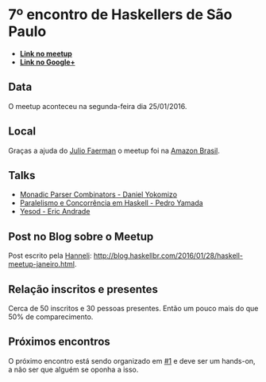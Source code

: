 # 7º encontro de Haskellers de São Paulo
- [**Link no meetup**](www.meetup.com/haskellbr-sp/events/227526368/)
- [**Link no Google+**](https://plus.google.com/events/cojvbaipbp62v10fhh4q8ki1apc)

## Data
O meetup aconteceu na segunda-feira dia 25/01/2016.

## Local
Graças a ajuda do [Julio Faerman](https://twitter.com/jmfaerman) o meetup foi na [Amazon
Brasil](https://maps.google.com/maps?f=q&hl=en&q=Avenida+Presidente+Juscelino+Kubitschek%2C+2041+-+18+andar%2C+S%C3%A3o+Paulo%2C+br).

## Talks
- [Monadic Parser Combinators - Daniel Yokomizo](https://www.youtube.com/watch?list=PLwFikDFC8Ejw6OULSoDWza-vTecCWbNhS&v=mmT5GypZxc8)
- [Paralelismo e Concorrência em Haskell - Pedro Yamada](https://www.youtube.com/watch?list=PLwFikDFC8Ejw6OULSoDWza-vTecCWbNhS&v=svZefWRSlMQ)
- [Yesod - Eric Andrade](https://www.youtube.com/watch?list=PLwFikDFC8Ejw6OULSoDWza-vTecCWbNhS&v=IMKFld1Hsm8)

## Post no Blog sobre o Meetup
Post escrito pela [Hanneli](https://twitter.com/hannelita): http://blog.haskellbr.com/2016/01/28/haskell-meetup-janeiro.html.

## Relação inscritos e presentes
Cerca de 50 inscritos e 30 pessoas presentes. Então um pouco mais do que 50% de
comparecimento.

## Próximos encontros
O próximo encontro está sendo organizado em
[#1](https://github.com/haskellbr/meetups/issues/1) e deve ser um hands-on, a
não ser que alguém se oponha a isso.
